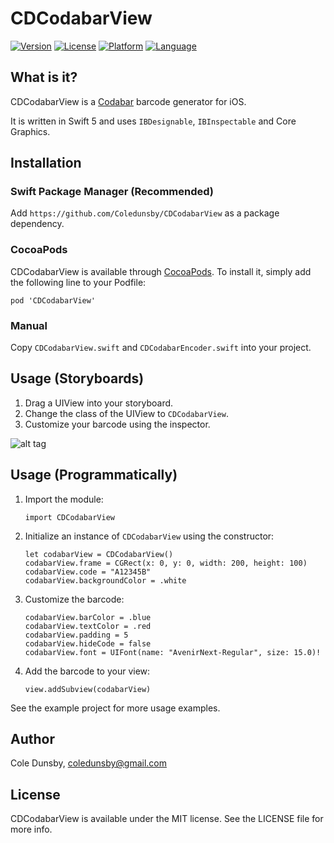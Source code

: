 # CDCodabarView

[![Version](https://img.shields.io/cocoapods/v/CDCodabarView.svg?style=flat)](http://cocoapods.org/pods/CDCodabarView)
[![License](https://img.shields.io/badge/license-MIT-blue.svg?style=flat)](http://cocoapods.org/pods/CDCodabarView)
[![Platform](https://img.shields.io/cocoapods/p/CDCodabarView.svg?style=flat)](http://cocoapods.org/pods/CDCodabarView)
[![Language](http://img.shields.io/badge/language-swift-orange.svg?style=flat
             )](https://developer.apple.com/swift/)

## What is it?

CDCodabarView is a [Codabar](https://en.wikipedia.org/wiki/Codabar) barcode generator for iOS.

It is written in Swift 5 and uses `IBDesignable`, `IBInspectable` and Core Graphics.


## Installation

### Swift Package Manager (Recommended)

Add `https://github.com/Coledunsby/CDCodabarView` as a package dependency.

### CocoaPods

CDCodabarView is available through [CocoaPods](http://cocoapods.org). To install it, simply add the following line to your Podfile:

```
pod 'CDCodabarView'
```

### Manual

Copy `CDCodabarView.swift` and `CDCodabarEncoder.swift` into your project.


## Usage (Storyboards)

1. Drag a UIView into your storyboard.
2. Change the class of the UIView to `CDCodabarView`.
3. Customize your barcode using the inspector.

![alt tag](https://github.com/Coledunsby/CDCodabarView/blob/master/Images/Storyboard.png)

## Usage (Programmatically)

1. Import the module:

    ```
    import CDCodabarView
    ```

2. Initialize an instance of `CDCodabarView` using the constructor:

    ```
    let codabarView = CDCodabarView()
    codabarView.frame = CGRect(x: 0, y: 0, width: 200, height: 100)
    codabarView.code = "A12345B"
    codabarView.backgroundColor = .white
    ```

3. Customize the barcode:

    ```
    codabarView.barColor = .blue
    codabarView.textColor = .red
    codabarView.padding = 5
    codabarView.hideCode = false
    codabarView.font = UIFont(name: "AvenirNext-Regular", size: 15.0)!
    ```

4. Add the barcode to your view:

    ```
    view.addSubview(codabarView)
    ```

See the example project for more usage examples.

## Author

Cole Dunsby, coledunsby@gmail.com

## License

CDCodabarView is available under the MIT license. See the LICENSE file for more info.
